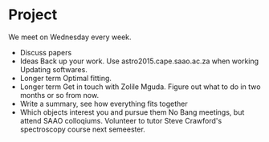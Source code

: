 # Project

We meet on Wednesday every week.
  - Discuss papers
  - Ideas
Back up your work.
Use astro2015.cape.saao.ac.za when working
Updating softwares.
  - Longer term
Optimal fitting.
  - Longer term
Get in touch with Zolile Mguda.
Figure out what to do in two months or so from now.
  - Write a summary, see how everything fits together
  - Which objects interest you and pursue them
No Bang meetings, but attend SAAO colloqiums.
Volunteer to tutor Steve Crawford's spectroscopy course next semeester.
